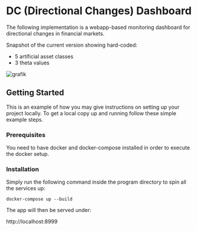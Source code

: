 # DC (Directional Changes) Dashboard

The following implementation is a webapp-based monitoring dashboard for directional changes in financial markets.


Snapshot of the current version showing hard-coded:
- 5 artificial asset classes
- 3 theta values

![grafik](https://github.com/user-attachments/assets/5a92141d-e79f-4311-a929-e76493081189)



## Getting Started

This is an example of how you may give instructions on setting up your project locally. To get a local copy up and running follow these simple example steps.

### Prerequisites
You need to have docker and docker-compose installed in order to execute the docker setup.
  

### Installation
Simply run the following command inside the program directory to spin all the services up:

  `docker-compose up --build`

The app will then be served under: 

  http://localhost:8999
